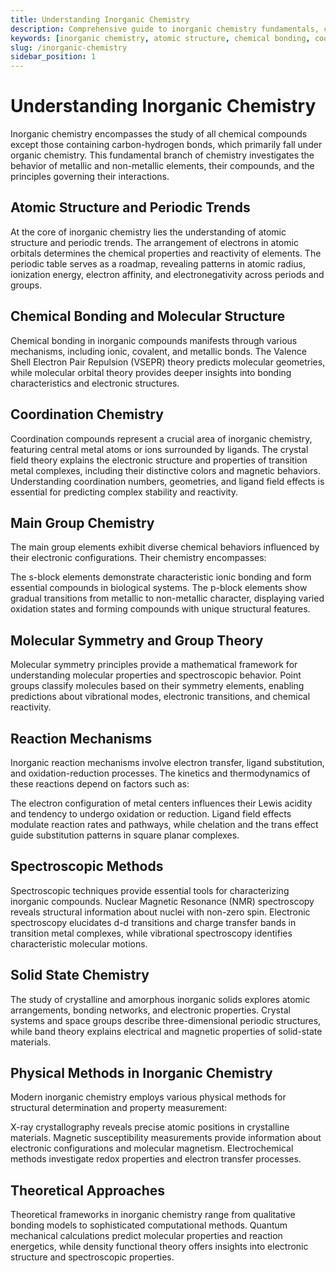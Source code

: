 ```yaml
---
title: Understanding Inorganic Chemistry
description: Comprehensive guide to inorganic chemistry fundamentals, covering atomic structure, chemical bonding, coordination compounds, and main group elements.
keywords: [inorganic chemistry, atomic structure, chemical bonding, coordination compounds, transition metals, main group elements, molecular symmetry]
slug: /inorganic-chemistry
sidebar_position: 1
---
```


# Understanding Inorganic Chemistry

Inorganic chemistry encompasses the study of all chemical compounds except those containing carbon-hydrogen bonds, which primarily fall under organic chemistry. This fundamental branch of chemistry investigates the behavior of metallic and non-metallic elements, their compounds, and the principles governing their interactions.

## Atomic Structure and Periodic Trends

At the core of inorganic chemistry lies the understanding of atomic structure and periodic trends. The arrangement of electrons in atomic orbitals determines the chemical properties and reactivity of elements. The periodic table serves as a roadmap, revealing patterns in atomic radius, ionization energy, electron affinity, and electronegativity across periods and groups.

## Chemical Bonding and Molecular Structure

Chemical bonding in inorganic compounds manifests through various mechanisms, including ionic, covalent, and metallic bonds. The Valence Shell Electron Pair Repulsion (VSEPR) theory predicts molecular geometries, while molecular orbital theory provides deeper insights into bonding characteristics and electronic structures.

## Coordination Chemistry

Coordination compounds represent a crucial area of inorganic chemistry, featuring central metal atoms or ions surrounded by ligands. The crystal field theory explains the electronic structure and properties of transition metal complexes, including their distinctive colors and magnetic behaviors. Understanding coordination numbers, geometries, and ligand field effects is essential for predicting complex stability and reactivity.

## Main Group Chemistry

The main group elements exhibit diverse chemical behaviors influenced by their electronic configurations. Their chemistry encompasses:

The s-block elements demonstrate characteristic ionic bonding and form essential compounds in biological systems. The p-block elements show gradual transitions from metallic to non-metallic character, displaying varied oxidation states and forming compounds with unique structural features.

## Molecular Symmetry and Group Theory

Molecular symmetry principles provide a mathematical framework for understanding molecular properties and spectroscopic behavior. Point groups classify molecules based on their symmetry elements, enabling predictions about vibrational modes, electronic transitions, and chemical reactivity.

## Reaction Mechanisms

Inorganic reaction mechanisms involve electron transfer, ligand substitution, and oxidation-reduction processes. The kinetics and thermodynamics of these reactions depend on factors such as:

The electron configuration of metal centers influences their Lewis acidity and tendency to undergo oxidation or reduction. Ligand field effects modulate reaction rates and pathways, while chelation and the trans effect guide substitution patterns in square planar complexes.

## Spectroscopic Methods

Spectroscopic techniques provide essential tools for characterizing inorganic compounds. Nuclear Magnetic Resonance (NMR) spectroscopy reveals structural information about nuclei with non-zero spin. Electronic spectroscopy elucidates d-d transitions and charge transfer bands in transition metal complexes, while vibrational spectroscopy identifies characteristic molecular motions.

## Solid State Chemistry

The study of crystalline and amorphous inorganic solids explores atomic arrangements, bonding networks, and electronic properties. Crystal systems and space groups describe three-dimensional periodic structures, while band theory explains electrical and magnetic properties of solid-state materials.

## Physical Methods in Inorganic Chemistry

Modern inorganic chemistry employs various physical methods for structural determination and property measurement:

X-ray crystallography reveals precise atomic positions in crystalline materials. Magnetic susceptibility measurements provide information about electronic configurations and molecular magnetism. Electrochemical methods investigate redox properties and electron transfer processes.

## Theoretical Approaches

Theoretical frameworks in inorganic chemistry range from qualitative bonding models to sophisticated computational methods. Quantum mechanical calculations predict molecular properties and reaction energetics, while density functional theory offers insights into electronic structure and spectroscopic properties.
